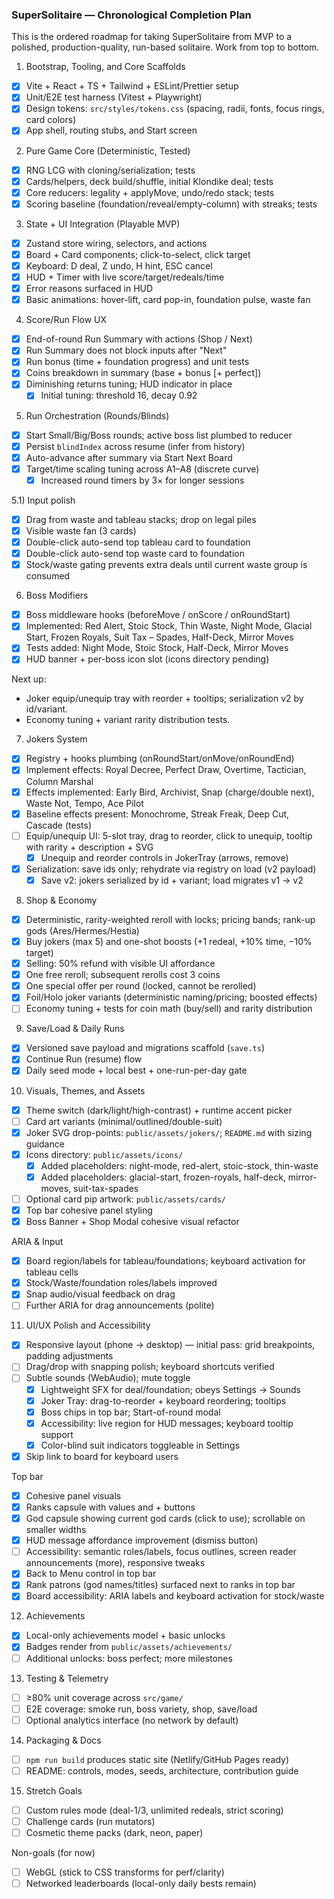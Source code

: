 ### SuperSolitaire — Chronological Completion Plan

This is the ordered roadmap for taking SuperSolitaire from MVP to a polished, production-quality, run-based solitaire. Work from top to bottom.

1) Bootstrap, Tooling, and Core Scaffolds
- [x] Vite + React + TS + Tailwind + ESLint/Prettier setup
- [x] Unit/E2E test harness (Vitest + Playwright)
- [x] Design tokens: `src/styles/tokens.css` (spacing, radii, fonts, focus rings, card colors)
- [x] App shell, routing stubs, and Start screen

2) Pure Game Core (Deterministic, Tested)
- [x] RNG LCG with cloning/serialization; tests
- [x] Cards/helpers, deck build/shuffle, initial Klondike deal; tests
- [x] Core reducers: legality + applyMove, undo/redo stack; tests
- [x] Scoring baseline (foundation/reveal/empty-column) with streaks; tests

3) State + UI Integration (Playable MVP)
- [x] Zustand store wiring, selectors, and actions
- [x] Board + Card components; click-to-select, click target
- [x] Keyboard: D deal, Z undo, H hint, ESC cancel
- [x] HUD + Timer with live score/target/redeals/time
- [x] Error reasons surfaced in HUD
- [x] Basic animations: hover-lift, card pop-in, foundation pulse, waste fan

4) Score/Run Flow UX
- [x] End-of-round Run Summary with actions (Shop / Next)
- [x] Run Summary does not block inputs after "Next"
- [x] Run bonus (time + foundation progress) and unit tests
- [x] Coins breakdown in summary (base + bonus [+ perfect])
- [x] Diminishing returns tuning; HUD indicator in place
  - [x] Initial tuning: threshold 16, decay 0.92

5) Run Orchestration (Rounds/Blinds)
- [x] Start Small/Big/Boss rounds; active boss list plumbed to reducer
- [x] Persist `blindIndex` across resume (infer from history)
- [x] Auto-advance after summary via Start Next Board
- [x] Target/time scaling tuning across A1–A8 (discrete curve)
  - [x] Increased round timers by 3× for longer sessions

5.1) Input polish
- [x] Drag from waste and tableau stacks; drop on legal piles
- [x] Visible waste fan (3 cards)
- [x] Double-click auto-send top tableau card to foundation
 - [x] Double-click auto-send top waste card to foundation
 - [x] Stock/waste gating prevents extra deals until current waste group is consumed

6) Boss Modifiers
 - [x] Boss middleware hooks (beforeMove / onScore / onRoundStart)
 - [x] Implemented: Red Alert, Stoic Stock, Thin Waste, Night Mode, Glacial Start, Frozen Royals, Suit Tax – Spades, Half-Deck, Mirror Moves
 - [x] Tests added: Night Mode, Stoic Stock, Half-Deck, Mirror Moves
 - [x] HUD banner + per-boss icon slot (icons directory pending)

Next up:
- Joker equip/unequip tray with reorder + tooltips; serialization v2 by id/variant.
- Economy tuning + variant rarity distribution tests.

7) Jokers System
 - [x] Registry + hooks plumbing (onRoundStart/onMove/onRoundEnd)
  - [x] Implement effects: Royal Decree, Perfect Draw, Overtime, Tactician, Column Marshal
 - [x] Effects implemented: Early Bird, Archivist, Snap (charge/double next), Waste Not, Tempo, Ace Pilot
 - [x] Baseline effects present: Monochrome, Streak Freak, Deep Cut, Cascade (tests)
 - [ ] Equip/unequip UI: 5-slot tray, drag to reorder, click to unequip, tooltip with rarity + description + SVG
   - [x] Unequip and reorder controls in JokerTray (arrows, remove)
 - [x] Serialization: save ids only; rehydrate via registry on load (v2 payload)
   - [x] Save v2: jokers serialized by id + variant; load migrates v1 → v2

8) Shop & Economy
- [x] Deterministic, rarity-weighted reroll with locks; pricing bands; rank-up gods (Ares/Hermes/Hestia)
- [x] Buy jokers (max 5) and one-shot boosts (+1 redeal, +10% time, −10% target)
- [x] Selling: 50% refund with visible UI affordance
 - [x] One free reroll; subsequent rerolls cost 3 coins
 - [x] One special offer per round (locked, cannot be rerolled)
 - [x] Foil/Holo joker variants (deterministic naming/pricing; boosted effects)
- [ ] Economy tuning + tests for coin math (buy/sell) and rarity distribution

9) Save/Load & Daily Runs
- [x] Versioned save payload and migrations scaffold (`save.ts`)
- [x] Continue Run (resume) flow
- [x] Daily seed mode + local best + one-run-per-day gate

10) Visuals, Themes, and Assets
 - [x] Theme switch (dark/light/high-contrast) + runtime accent picker
 - [ ] Card art variants (minimal/outlined/double-suit)
 - [x] Joker SVG drop-points: `public/assets/jokers/`; `README.md` with sizing guidance
 - [x] Icons directory: `public/assets/icons/`
   - [x] Added placeholders: night-mode, red-alert, stoic-stock, thin-waste
   - [x] Added placeholders: glacial-start, frozen-royals, half-deck, mirror-moves, suit-tax-spades
 - [ ] Optional card pip artwork: `public/assets/cards/`
  - [x] Top bar cohesive panel styling
  - [x] Boss Banner + Shop Modal cohesive visual refactor

ARIA & Input
- [x] Board region/labels for tableau/foundations; keyboard activation for tableau cells
- [x] Stock/Waste/foundation roles/labels improved
- [x] Snap audio/visual feedback on drag
- [ ] Further ARIA for drag announcements (polite)

11) UI/UX Polish and Accessibility
- [x] Responsive layout (phone → desktop) — initial pass: grid breakpoints, padding adjustments
- [ ] Drag/drop with snapping polish; keyboard shortcuts verified
- [ ] Subtle sounds (WebAudio); mute toggle
  - [x] Lightweight SFX for deal/foundation; obeys Settings → Sounds
  - [x] Joker Tray: drag-to-reorder + keyboard reordering; tooltips
  - [x] Boss chips in top bar; Start-of-round modal
  - [x] Accessibility: live region for HUD messages; keyboard tooltip support
  - [x] Color-blind suit indicators toggleable in Settings
 - [x] Skip link to board for keyboard users
  
Top bar
- [x] Cohesive panel visuals
- [x] Ranks capsule with values and + buttons
- [x] God capsule showing current god cards (click to use); scrollable on smaller widths
- [x] HUD message affordance improvement (dismiss button)
- [ ] Accessibility: semantic roles/labels, focus outlines, screen reader announcements (more), responsive tweaks
 - [x] Back to Menu control in top bar
 - [x] Rank patrons (god names/titles) surfaced next to ranks in top bar
 - [x] Board accessibility: ARIA labels and keyboard activation for stock/waste

12) Achievements
- [x] Local-only achievements model + basic unlocks
- [x] Badges render from `public/assets/achievements/`
- [ ] Additional unlocks: boss perfect; more milestones

13) Testing & Telemetry
- [ ] ≥80% unit coverage across `src/game/`
- [ ] E2E coverage: smoke run, boss variety, shop, save/load
- [ ] Optional analytics interface (no network by default)

14) Packaging & Docs
- [ ] `npm run build` produces static site (Netlify/GitHub Pages ready)
- [ ] README: controls, modes, seeds, architecture, contribution guide

15) Stretch Goals
- [ ] Custom rules mode (deal-1/3, unlimited redeals, strict scoring)
- [ ] Challenge cards (run mutators)
- [ ] Cosmetic theme packs (dark, neon, paper)

Non-goals (for now)
- [ ] WebGL (stick to CSS transforms for perf/clarity)
- [ ] Networked leaderboards (local-only daily bests remain)

